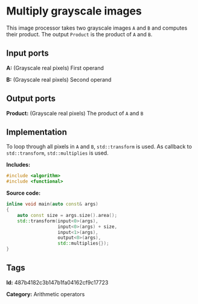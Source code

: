 # Multiply grayscale images

This image processor takes two grayscale images `A` and `B` and computes their product. The output
`Product` is the product of `A` and `B`.

## Input ports

__A:__ (Grayscale real pixels) First operand

__B:__ (Grayscale real pixels) Second operand

## Output ports

__Product:__ (Grayscale real pixels) The product of `A` and `B`

## Implementation

To loop through all pixels in `A` and `B`, `std::transform` is used. As callback to
`std::transform`, `std::multiplies` is used.

__Includes:__

```c++
#include <algorithm>
#include <functional>
```

__Source code:__

```c++
inline void main(auto const& args)
{
	auto const size = args.size().area();
	std::transform(input<0>(args),
	               input<0>(args) + size,
	               input<1>(args),
	               output<0>(args),
	               std::multiplies{});
}
```

## Tags

__Id:__ 487b4182c3b147b1fa04162cf9c17723

__Category:__ Arithmetic operators